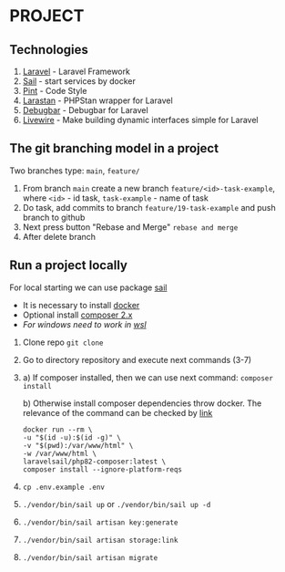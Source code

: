 # PROJECT

## Technologies

1) [Laravel](https://laravel.com/docs) - Laravel Framework
2) [Sail](https://laravel.com/docs/sail) - start services by docker
3) [Pint](https://laravel.com/docs/pint) - Code Style
4) [Larastan](https://github.com/nunomaduro/larastan) - PHPStan wrapper for Laravel
5) [Debugbar](https://github.com/barryvdh/laravel-debugbar) - Debugbar for Laravel
6) [Livewire](https://laravel-livewire.com/) - Make building dynamic interfaces simple for Laravel

## The git branching model in a project

Two branches type: `main`, `feature/`

1) From branch `main` create a new branch `feature/<id>-task-example`, where `<id>` - id task, `task-example` - name
   of task
2) Do task, add commits to branch `feature/19-task-example` and push branch to github
3) Next press button "Rebase and Merge" `rebase and merge`
4) After delete branch

## Run a project locally

For local starting we can use package [sail](https://laravel.com/docs/10.x/sail)

- It is necessary to install [docker](https://docs.docker.com/engine/install/)
- Optional install [composer 2.x](https://getcomposer.org/download/)
- *For windows need to work in [wsl](https://learn.microsoft.com/en-us/windows/wsl/install)*

1) Clone repo `git clone `
2) Go to directory repository and execute next commands (3-7)
3) a) If composer installed, then we can use next command: ```composer install```

   b) Otherwise install composer dependencies throw docker. The relevance of the command can be checked
   by [link](https://laravel.com/docs/sail#installing-composer-dependencies-for-existing-projects)
    ```
    docker run --rm \
    -u "$(id -u):$(id -g)" \
    -v "$(pwd):/var/www/html" \
    -w /var/www/html \
    laravelsail/php82-composer:latest \
    composer install --ignore-platform-reqs
    ```
4) ```cp .env.example .env```
5) ```./vendor/bin/sail up``` or ```./vendor/bin/sail up -d```
6) ```./vendor/bin/sail artisan key:generate```
7) ```./vendor/bin/sail artisan storage:link```
8) ```./vendor/bin/sail artisan migrate```

